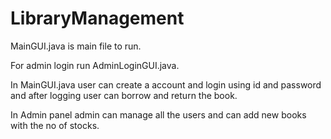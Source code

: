 # LibraryManagement

MainGUI.java is main file to run.

For admin login run AdminLoginGUI.java.

In MainGUI.java user can create a account and login using id and password and after logging user can borrow and return the book.

In Admin panel admin can manage all the users and can add new books with the no of stocks.
